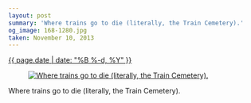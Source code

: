 ```yaml
---
layout: post
summary: 'Where trains go to die (literally, the Train Cemetery).'
og_image: 168-1280.jpg
taken: November 10, 2013
---
```


<div class="post">
 <time>
  <a href="/168">
   {{ page.date | date: "%B %-d, %Y" }}
  </a>
 </time>
 <a href="/168">
  <figure data-taken="11/10/2013">
   <img alt="Where trains go to die (literally, the Train Cemetery)." sizes="(min-width: 700px) 50vw, calc(100vw - 2rem)" src="{{ site.assets_url }}/168-640.jpg" srcset="{{ site.assets_url }}/168-1280.jpg 1280w, {{ site.assets_url }}/168-960.jpg 960w, {{ site.assets_url }}/168-640.jpg 640w, {{ site.assets_url }}/168-320.jpg 320w"/>
  </figure>
 </a>
 <span>
  Where trains go to die (literally, the Train Cemetery).
 </span>
</div>
